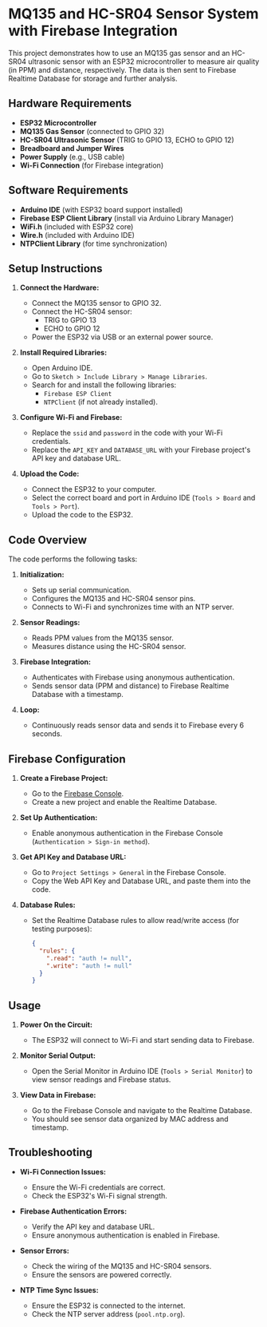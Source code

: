 # MQ135 and HC-SR04 Sensor System with Firebase Integration

This project demonstrates how to use an MQ135 gas sensor and an HC-SR04 ultrasonic sensor with an ESP32 microcontroller to measure air quality (in PPM) and distance, respectively. The data is then sent to Firebase Realtime Database for storage and further analysis.



## Hardware Requirements
- **ESP32 Microcontroller**
- **MQ135 Gas Sensor** (connected to GPIO 32)
- **HC-SR04 Ultrasonic Sensor** (TRIG to GPIO 13, ECHO to GPIO 12)
- **Breadboard and Jumper Wires**
- **Power Supply** (e.g., USB cable)
- **Wi-Fi Connection** (for Firebase integration)



## Software Requirements
- **Arduino IDE** (with ESP32 board support installed)
- **Firebase ESP Client Library** (install via Arduino Library Manager)
- **WiFi.h** (included with ESP32 core)
- **Wire.h** (included with Arduino IDE)
- **NTPClient Library** (for time synchronization)



## Setup Instructions
1. **Connect the Hardware:**
   - Connect the MQ135 sensor to GPIO 32.
   - Connect the HC-SR04 sensor:
     - TRIG to GPIO 13
     - ECHO to GPIO 12
   - Power the ESP32 via USB or an external power source.

2. **Install Required Libraries:**
   - Open Arduino IDE.
   - Go to `Sketch > Include Library > Manage Libraries`.
   - Search for and install the following libraries:
     - `Firebase ESP Client`
     - `NTPClient` (if not already installed).

3. **Configure Wi-Fi and Firebase:**
   - Replace the `ssid` and `password` in the code with your Wi-Fi credentials.
   - Replace the `API_KEY` and `DATABASE_URL` with your Firebase project's API key and database URL.

4. **Upload the Code:**
   - Connect the ESP32 to your computer.
   - Select the correct board and port in Arduino IDE (`Tools > Board` and `Tools > Port`).
   - Upload the code to the ESP32.



## Code Overview
The code performs the following tasks:
1. **Initialization:**
   - Sets up serial communication.
   - Configures the MQ135 and HC-SR04 sensor pins.
   - Connects to Wi-Fi and synchronizes time with an NTP server.

2. **Sensor Readings:**
   - Reads PPM values from the MQ135 sensor.
   - Measures distance using the HC-SR04 sensor.

3. **Firebase Integration:**
   - Authenticates with Firebase using anonymous authentication.
   - Sends sensor data (PPM and distance) to Firebase Realtime Database with a timestamp.

4. **Loop:**
   - Continuously reads sensor data and sends it to Firebase every 6 seconds.



## Firebase Configuration
1. **Create a Firebase Project:**
   - Go to the [Firebase Console](https://console.firebase.google.com/).
   - Create a new project and enable the Realtime Database.

2. **Set Up Authentication:**
   - Enable anonymous authentication in the Firebase Console (`Authentication > Sign-in method`).

3. **Get API Key and Database URL:**
   - Go to `Project Settings > General` in the Firebase Console.
   - Copy the Web API Key and Database URL, and paste them into the code.

4. **Database Rules:**
   - Set the Realtime Database rules to allow read/write access (for testing purposes):
     ```json
     {
       "rules": {
         ".read": "auth != null",
         ".write": "auth != null"
       }
     }
     ```



## Usage
1. **Power On the Circuit:**
   - The ESP32 will connect to Wi-Fi and start sending data to Firebase.

2. **Monitor Serial Output:**
   - Open the Serial Monitor in Arduino IDE (`Tools > Serial Monitor`) to view sensor readings and Firebase status.

3. **View Data in Firebase:**
   - Go to the Firebase Console and navigate to the Realtime Database.
   - You should see sensor data organized by MAC address and timestamp.



## Troubleshooting
- **Wi-Fi Connection Issues:**
  - Ensure the Wi-Fi credentials are correct.
  - Check the ESP32's Wi-Fi signal strength.

- **Firebase Authentication Errors:**
  - Verify the API key and database URL.
  - Ensure anonymous authentication is enabled in Firebase.

- **Sensor Errors:**
  - Check the wiring of the MQ135 and HC-SR04 sensors.
  - Ensure the sensors are powered correctly.

- **NTP Time Sync Issues:**
  - Ensure the ESP32 is connected to the internet.
  - Check the NTP server address (`pool.ntp.org`).






